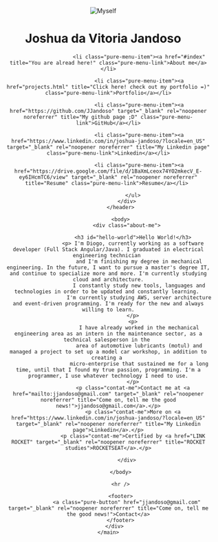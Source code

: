 
<!DOCTYPE html>
<html lang="en">

<head>
    <meta charset="UTF-8">
    <meta http-equiv="X-UA-Compatible" content="IE=edge">
    <meta name="viewport" content="width=device-width, initial-scale=1.0">
    <meta name="Joshua da Vitoria Jandoso" content="My personal web page. ">
    <meta name="Joshua da Vitoria Jandoso" content="My personal web page.">
    <link rel="stylesheet" href="https://unpkg.com/purecss@1.0.1/build/pure-min.css" integrity="sha384-oAOxQR6DkCoMliIh8yFnu25d7Eq/PHS21PClpwjOTeU2jRSq11vu66rf90/cZr47" crossorigin="anonymous">
    <link href="https://fonts.googleapis.com/css?family=Lato&display=swap" rel="stylesheet">
    <link rel="stylesheet" href="css/style.css">
    <title>Joshua da Vitoria Jandoso</title>
</head>

<body class="container">
    <main class="page-content" aria-label="Content">
        <div class="wrapper">
            <header>
                <label for="Joshua da Vitoria Jandoso">
                    <img class="myself" src="https://i.imgur.com/UKVNXvwb.jpg" alt="Myself">
                </label>
                <h1 id="profile-name">Joshua da Vitoria Jandoso</h1>
                <div class="pure-menu pure-menu-horizontal pure-menu-scrollable">
                    <ul class="pure-menu-list">

                        <li class="pure-menu-item"><a href="#index" title="You are alread here!" class="pure-menu-link">About me</a></li>

                        <li class="pure-menu-item"><a href="projects.html" title="Click here! check out my portfolio =)" class="pure-menu-link">Portfolio</a></li>

                        <li class="pure-menu-item"><a href="https://github.com/JJandoso" target="_blank" rel="noopener noreferrer" title="My github page ;D" class="pure-menu-link">GitHub</a></li>

                        <li class="pure-menu-item"><a href="https://www.linkedin.com/in/joshua-jandoso/?locale=en_US" target="_blank" rel="noopener noreferrer" title="My Linkedin page" class="pure-menu-link">Linkedin</a></li>
                        
                        <li class="pure-menu-item"><a href="https://drive.google.com/file/d/1BaXmLceox74YO2mkecV_E-ey6IHcmTC6/view" target="_blank" rel="noopener noreferrer" title="Resume" class="pure-menu-link">Resume</a></li> 

                    </ul>
                </div>
            </header>

            <body>
                <div class="about-me">

                    <h3 id="hello-world">Hello World!</h3>
                    <p> I'm Diogo, currently working as a software developer (Full Stack Angular/Java). I graduated in electrical engineering technician 
                        and I'm finishing my degree in mechanical engineering. In the future, I want to pursue a master's degree IT, and continue to specialize more and more. I'm currently studying cloud and architecture.
                        I constantly study new tools, languages and technologies in order to be updated and constantly learning. 
                        I'm currently studying AWS, server architecture and event-driven programming. I'm ready for the new and always willing to learn.
                    </p>
                    <p>
                        I have already worked in the mechanical engineering area as an intern in the maintenance sector, as a technical salesperson in the 
                        area of automotive lubricants (motul) and managed a project to set up a model car workshop, in addition to creating a 
                        micro-enterprise that sustained me for a long time, until that I found my true passion, programming. I'm a programmer, I use whatever technology I need to use.
                    </p>
                    <p class="contat-me">Contact me at <a href="mailto:jjandoso@gmail.com" target="_blank" rel="noopener noreferrer" title="Come on, tell me the good news!">jjandoso@gmail.com</a>.</p>
                    <p class="contat-me">More on <a href="https://www.linkedin.com/in/joshua-jandoso/?locale=en_US" target="_blank" rel="noopener noreferrer" title="My Linkedin page">Linkedin</a>.</p>
                    <p class="contat-me">Certified by <a href="LINK ROCKET" target="_blank" rel="noopener noreferrer" title="ROCKET studies">ROCKETSEAT</a>.</p>
                    
                </div>

            </body>

            <hr />

            <footer>
                <a class="pure-button" href="jjandoso@gmail.com" target="_blank" rel="noopener noreferrer" title="Come on, tell me the good news!">Contact</a>
            </footer>
        </div>
    </main>
</body>

</html>
